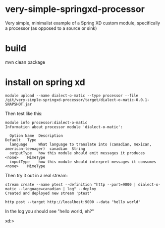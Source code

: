 # very-simple-springxd-processor
Very simple, minimalist example of a Spring XD custom module, specifically a processor (as opposed to a source or sink)

# build
mvn clean package

# install on spring xd

    module upload --name dialect-o-matic --type processor --file /git/very-simple-springxd-processor/target/dialect-o-matic-0.0.1-SNAPSHOT.jar

Then test like this:

    module info processor:dialect-o-matic
    Information about processor module 'dialect-o-matic':
    
      Option Name  Description                                                             Default   Type
      language     What language to translate into (canadian, mexican, american-teenager)  canadian  String
      outputType   how this module should emit messages it produces                        <none>    MimeType
      inputType    how this module should interpret messages it consumes                   <none>    MimeType


Then try it out in a real stream:

    stream create --name ptest --definition "http --port=9000 | dialect-o-matic --language=canadian | log" --deploy
    Created and deployed new stream 'ptest'

    http post --target http://localhost:9000 --data "hello world"

In the log you should see "hello world, eh?"


xd:>

